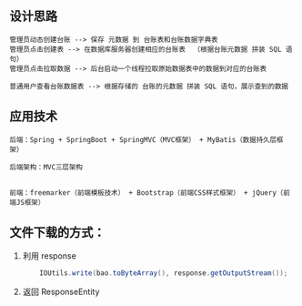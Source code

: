 ## 设计思路

    管理员动态创建台账 --> 保存 元数据 到 台账表和台账数据字典表
    管理员点击创建表 --> 在数据库服务器创建相应的台账表  （根据台账元数据 拼装 SQL 语句）
    管理员点击拉取数据 --> 后台启动一个线程拉取原始数据表中的数据到对应的台账表
    
    普通用户查看台账数据表 --> 根据存储的 台账的元数据 拼装 SQL 语句，展示查到的数据
    

## 应用技术

    后端：Spring + SpringBoot + SpringMVC（MVC框架） + MyBatis（数据持久层框架） 
    
    后端架构：MVC三层架构
    
    
    前端：freemarker（前端模板技术） + Bootstrap（前端CSS样式框架） + jQuery（前端JS框架）
    
    
## 文件下载的方式：

1. 利用 response

    ```java
        IOUtils.write(bao.toByteArray(), response.getOutputStream());
    ```
1. 返回 ResponseEntity<Resource>